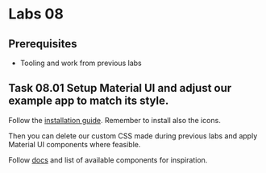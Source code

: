 # Labs 08

## Prerequisites

- Tooling and work from previous labs

## Task 08.01 Setup Material UI and adjust our example app to match its style.

Follow the [installation guide](https://material-ui.com/getting-started/installation/). Remember to install also the icons.

Then you can delete our custom CSS made during previous labs and apply Material UI components where feasible.

Follow [docs](https://material-ui.com/getting-started/usage/) and list of available components for inspiration.